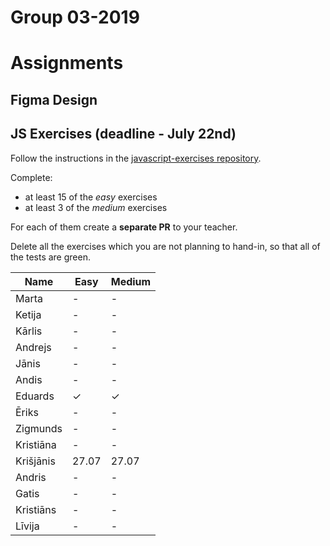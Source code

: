 # Group 03-2019

# Assignments

## Figma Design

## JS Exercises (deadline - July 22nd)
 
Follow the instructions in the [javascript-exercises repository](https://github.com/codelex-io/javascript-exercises).

Complete:

 - at least 15 of the *easy* exercises
 - at least 3 of the *medium* exercises

For each of them create a **separate PR** to your teacher.

Delete all the exercises which you are not planning to hand-in, so that all of the tests are green.

| Name | Easy | Medium |
| --- | --- | --- |
| Marta | - | - |
| Ketija | - | - |
| Kārlis | - | - |
| Andrejs | - | - |
| Jānis | - | - |
| Andis | - | - |
| Eduards | ✓ | ✓ |
| Ēriks | - | - |
| Zigmunds | - | - |
| Kristiāna | - | - |
| Krišjānis | 27.07 | 27.07 |
| Andris | - | - |
| Gatis | - | - |
| Kristiāns | - | - |
| Līvija | - | - |